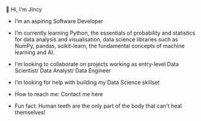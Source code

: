 👋 Hi, I'm Jincy

- I’m an aspiring Software Developer
  
- I’m currently learning Python, the essentials of probability and statistics for data analysis and visualisation, data science libraries such as NumPy, pandas, scikit-learn, the fundamental concepts of machine learning and AI.
  
- I’m looking to collaborate on projects working as entry-level Data Scientist/ Data Analyst/ Data Engineer
  
- I’m looking for help with building my Data Science skillset
  
- How to reach me: Contact me here
  
- Fun fact: Human teeth are the only part of the body that can't heal themselves!

